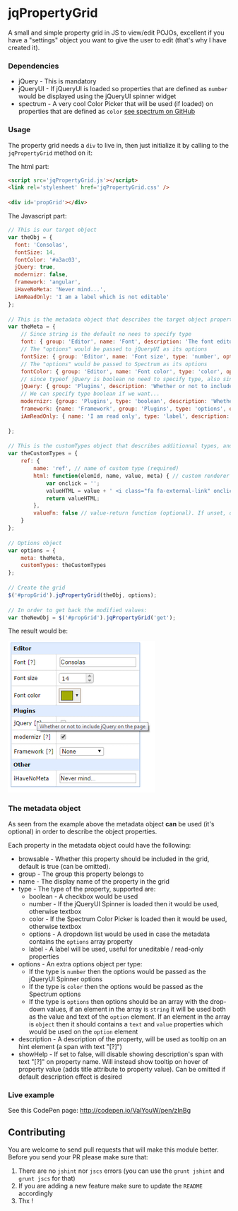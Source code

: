 # jqPropertyGrid
A small and simple property grid in JS to view/edit POJOs, excellent if you have a "settings" object you want to give the user to edit (that's why I have created it).

### Dependencies
* jQuery - This is mandatory
* jQueryUI - If jQueryUI is loaded so properties that are defined as `number` would be displayed using the jQueryUI spinner widget
* spectrum - A very cool Color Picker that will be used (if loaded) on properties that are defined as `color` [see spectrum on GitHub](https://github.com/bgrins/spectrum)

### Usage
The property grid needs a `div` to live in, then just initialize it by calling to the `jqPropertyGrid` method on it:

The html part:
```html
<script src='jqPropertyGrid.js'></script>
<link rel='stylesheet' href='jqPropertyGrid.css' />

<div id='propGrid'></div>
```

The Javascript part:
``` javascript
// This is our target object
var theObj = {
  font: 'Consolas',
  fontSize: 14,
  fontColor: '#a3ac03',
  jQuery: true,
  modernizr: false,
  framework: 'angular',
  iHaveNoMeta: 'Never mind...',
  iAmReadOnly: 'I am a label which is not editable'
};

// This is the metadata object that describes the target object properties (optional)
var theMeta = {
    // Since string is the default no nees to specify type
    font: { group: 'Editor', name: 'Font', description: 'The font editor to use'},
    // The "options" would be passed to jQueryUI as its options
    fontSize: { group: 'Editor', name: 'Font size', type: 'number', options: { min: 0, max: 20, step: 2 }},
    // The "options" would be passed to Spectrum as its options
    fontColor: { group: 'Editor', name: 'Font color', type: 'color', options: { preferredFormat: 'hex' }},
    // since typeof jQuery is boolean no need to specify type, also since "jQuery" is also the display text no need to specify name
    jQuery: { group: 'Plugins', description: 'Whether or not to include jQuery on the page' },
    // We can specify type boolean if we want...
    modernizr: {group: 'Plugins', type: 'boolean', description: 'Whether or not to include modernizr on the page'},
    framework: {name: 'Framework', group: 'Plugins', type: 'options', options: ['None', {text:'AngularJS', value: 'angular'}, {text:'Backbone.js', value: 'backbone'}], description: 'Whether to include any additional framework'},
    iAmReadOnly: { name: 'I am read only', type: 'label', description: 'Label types use a label tag for read-only properties', showHelp: false }

};

// This is the customTypes object that describes additionnal types, and their renderers (optional)
var theCustomTypes = {
	ref: {
        name: 'ref', // name of custom type (required)
        html: function(elemId, name, value, meta) { // custom renderer for type (required)
            var onclick = '';
            valueHTML = value + ' <i class="fa fa-external-link" onclick="selectRef(\'' + value + '\')"></i>';
            return valueHTML;
        },
		valueFn: false // value-return function (optional). If unset, default will be "function() { return $('#' + elemId).val(); }", set to false to disable it
    }
};

// Options object
var options = {
	meta: theMeta,
	customTypes: theCustomTypes
};

// Create the grid
$('#propGrid').jqPropertyGrid(theObj, options);

// In order to get back the modified values:
var theNewObj = $('#propGrid').jqPropertyGrid('get');
```
The result would be:

![jqPropertyGrid](https://github.com/ValYouW/jqPropertyGrid/raw/master/example/example.png)

### The metadata object
As seen from the example above the metadata object **can** be used (it's optional) in order to describe the object properties.

Each property in the metadata object could have the following:
* browsable - Whether this property should be included in the grid, default is true (can be omitted).
* group - The group this property belongs to
* name - The display name of the property in the grid
* type - The type of the property, supported are:
    * boolean - A checkbox would be used
    * number - If the jQueryUI Spinner is loaded then it would be used, otherwise textbox
    * color - If the Spectrum Color Picker is loaded then it would be used, otherwise textbox
    * options - A dropdown list would be used in case the metadata contains the `options` array property
    * label - A label will be used, useful for uneditable / read-only properties
* options - An extra options object per type:
    * If the type is `number` then the options would be passed as the jQueryUI Spinner options
    * If the type is `color` then the options would be passed as the Spectrum options
    * If the type is `options` then options should be an array with the drop-down values, if an element in the array is  `string` it will be used both as the value and text of the `option` element. If an element in the array is `object` then it should contains a `text` and `value` properties which would be used on the `option` element
* description - A description of the property, will be used as tooltip on an hint element (a span with text "[?]")
* showHelp - If set to false, will disable showing description's span with text "[?]" on property name. Will instead show tooltip on hover of property value (adds title attribute to property value). Can be omitted if default description effect is desired
### Live example
See this CodePen page: http://codepen.io/ValYouW/pen/zInBg

## Contributing
You are welcome to send pull requests that will make this module better. Before you send your PR please make sure that:

1. There are no `jshint` nor `jscs` errors (you can use the `grunt jshint` and `grunt jscs` for that)
2. If you are adding a new feature make sure to update the `README` accordingly
3. Thx !
